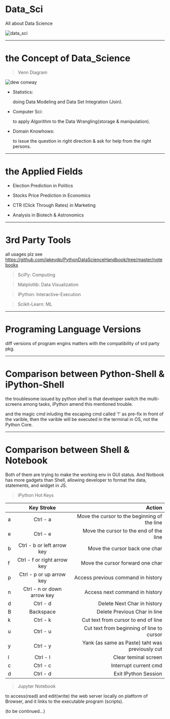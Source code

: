 # Data_Sci 

All about Data Science

![data_sci](https://www.google.com/search?q=data+science&rlz=1C1GCEU_zh-TWTW886TW886&source=lnms&tbm=isch&sa=X&ved=2ahUKEwiAqfnu56XoAhUMat4KHa6_AY0Q_AUoAXoECBMQAw&biw=1051&bih=900#imgrc=rY_GHm-LTbFIqM)

-------------------------------------------------------------------------------------

# the Concept of Data_Science 

> Venn Diagram

![dew conway](https://cdn-images.postach.io/52b860bf-b2d3-41dd-a28f-ce615ca80e7a/9f089c72-a0dc-44a2-8f0b-5006bdf89705/3c42b6c0-3b4b-4470-a18c-1c7793e032ad.png)

* Statistics: 

    doing Data Modeling and Data Set Integration (Join).

* Computer Sci: 
  
    to apply Algorithm to the Data Wrangling(storage & manipulation).

* Domain Knowhows: 

    to issue the question in right direction & ask for help from the right persons.

-------------------------------------------------------------------------------------

# the Applied Fields

* Election Prediction in Politics

* Stocks Price Prediction in Economics

* CTR (Click Through Rates) in Marketing

* Analysis in Biotech & Astronomics

-------------------------------------------------------------------------------------

# 3rd Party Tools

all usages plz see https://github.com/jakevdp/PythonDataScienceHandbook/tree/master/notebooks

> SciPy: Computing

> Matplotlib: Data Visualization

> IPython: Interactive-Execution

> Scikit-Learn: ML

-------------------------------------------------------------------------------------

# Programing Language Versions

diff versions of program engins matters with the compatibility of srd party pkg.

-------------------------------------------------------------------------------------

# Comparison between Python-Shell & iPython-Shell

the troublesome issued by python shell is that developer switch the multi-screens among tasks,
iPython amend this mentioned trouble.

and the magic cmd inluding the escaping cmd called '!' as pre-fix in front of the varible,
then the varible will be executed in the terminal in OS, not the Python Core.

-------------------------------------------------------------------------------------

# Comparison between Shell & Notebook

Both of them are trying to make the working env in GUI status. And Notbook has more gadgets 
than Shell, allowing developer to format the data, statements, and widget in JS.

> iPython Hot Keys

|   |          Key Stroke       |                      Action                   |
|---|:-------------------------:|----------------------------------------------:|
| a |         Ctrl - a          |Move the cursor to the beginning of the line   |
| e |         Ctrl - e          |Move the cursor to the end of the line         |
| b |Ctrl - b or left arrow key |Move the cursor back one char                  |
| f |Ctrl - f or right arrow key|Move the cursor forward one char               |
| p |Ctrl - p  or up arrow key  |Access previous command in history             |      
| n |Ctrl - n  or down arrow key|Access next command in history                 |
| d |         Ctrl - d          |Delete Next Char in history                    |
| B |         Backspace         |Delete Previous Char in line                   |
| k |         Ctrl - k          |Cut text from cursor to end of line            |
| u |         Ctrl - u          |Cut text from beginning of line to cursor      |      
| y |         Ctrl - y          |Yank (as same as Paste) taht was previously cut|                    | t |         Ctrl - t          |Transpose (as same as switch) prevoius two char|
| l |         Ctrl - l          |Clear teminal screen                           |
| c |         Ctrl - c          |Interrupt current cmd                          |
| d |         Ctrl - d          |Exit IPython Session                           |

> Jupyter Notebook

  to access(read) and edit(write) the web server locally on platform of Browser, and it links to the executable program (scripts).

(to be continued...)